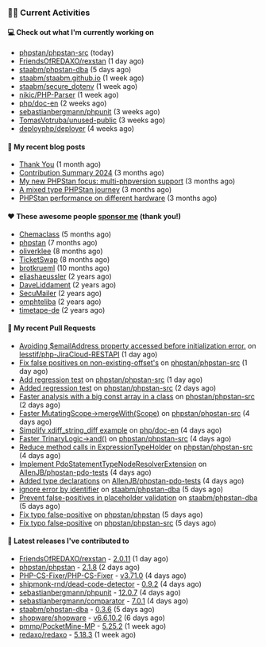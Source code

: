 ### 👨‍💻 Current Activities


#### 💻 Check out what I'm currently working on

- [phpstan/phpstan-src](https://github.com/phpstan/phpstan-src) (today)
- [FriendsOfREDAXO/rexstan](https://github.com/FriendsOfREDAXO/rexstan) (1 day ago)
- [staabm/phpstan-dba](https://github.com/staabm/phpstan-dba) (5 days ago)
- [staabm/staabm.github.io](https://github.com/staabm/staabm.github.io) (1 week ago)
- [staabm/secure_dotenv](https://github.com/staabm/secure_dotenv) (1 week ago)
- [nikic/PHP-Parser](https://github.com/nikic/PHP-Parser) (1 week ago)
- [php/doc-en](https://github.com/php/doc-en) (2 weeks ago)
- [sebastianbergmann/phpunit](https://github.com/sebastianbergmann/phpunit) (3 weeks ago)
- [TomasVotruba/unused-public](https://github.com/TomasVotruba/unused-public) (3 weeks ago)
- [deployphp/deployer](https://github.com/deployphp/deployer) (4 weeks ago)


#### 📜 My recent blog posts

- [Thank You](https://staabm.github.io/2025/01/24/thank-you.html) (1 month ago)
- [Contribution Summary 2024](https://staabm.github.io/2024/12/11/contribution-summary-2024.html) (3 months ago)
- [My new PHPStan focus: multi-phpversion support](https://staabm.github.io/2024/11/28/phpstan-php-version-in-scope.html) (3 months ago)
- [A mixed type PHPStan journey](https://staabm.github.io/2024/11/26/phpstan-mixed-types.html) (3 months ago)
- [PHPStan performance on different hardware](https://staabm.github.io/2024/11/17/phpstan-performance-on-different-hardware.html) (3 months ago)


#### ❤️ These awesome people [sponsor me](https://github.com/sponsors/staabm) (thank you!)

- [Chemaclass](https://github.com/Chemaclass) (5 months ago)
- [phpstan](https://github.com/phpstan) (7 months ago)
- [oliverklee](https://github.com/oliverklee) (8 months ago)
- [TicketSwap](https://github.com/TicketSwap) (8 months ago)
- [brotkrueml](https://github.com/brotkrueml) (10 months ago)
- [eliashaeussler](https://github.com/eliashaeussler) (2 years ago)
- [DaveLiddament](https://github.com/DaveLiddament) (2 years ago)
- [SecuMailer](https://github.com/SecuMailer) (2 years ago)
- [omphteliba](https://github.com/omphteliba) (2 years ago)
- [timetape-de](https://github.com/timetape-de) (2 years ago)


#### 🔨 My recent Pull Requests

- [Avoiding $emailAddress property accessed before initialization error.](https://github.com/lesstif/php-JiraCloud-RESTAPI/pull/92) on [lesstif/php-JiraCloud-RESTAPI](https://github.com/lesstif/php-JiraCloud-RESTAPI) (1 day ago)
- [Fix false positives on non-existing-offset&#39;s](https://github.com/phpstan/phpstan-src/pull/3868) on [phpstan/phpstan-src](https://github.com/phpstan/phpstan-src) (1 day ago)
- [Add regression test](https://github.com/phpstan/phpstan-src/pull/3866) on [phpstan/phpstan-src](https://github.com/phpstan/phpstan-src) (1 day ago)
- [Added regression test](https://github.com/phpstan/phpstan-src/pull/3863) on [phpstan/phpstan-src](https://github.com/phpstan/phpstan-src) (2 days ago)
- [Faster analysis with a big const array in a class](https://github.com/phpstan/phpstan-src/pull/3862) on [phpstan/phpstan-src](https://github.com/phpstan/phpstan-src) (2 days ago)
- [Faster MutatingScope-&gt;mergeWith(Scope)](https://github.com/phpstan/phpstan-src/pull/3861) on [phpstan/phpstan-src](https://github.com/phpstan/phpstan-src) (4 days ago)
- [Simplify xdiff_string_diff example](https://github.com/php/doc-en/pull/4520) on [php/doc-en](https://github.com/php/doc-en) (4 days ago)
- [Faster TrinaryLogic-&gt;and()](https://github.com/phpstan/phpstan-src/pull/3860) on [phpstan/phpstan-src](https://github.com/phpstan/phpstan-src) (4 days ago)
- [Reduce method calls in ExpressionTypeHolder](https://github.com/phpstan/phpstan-src/pull/3859) on [phpstan/phpstan-src](https://github.com/phpstan/phpstan-src) (4 days ago)
- [Implement PdoStatementTypeNodeResolverExtension](https://github.com/AllenJB/phpstan-pdo-tests/pull/2) on [AllenJB/phpstan-pdo-tests](https://github.com/AllenJB/phpstan-pdo-tests) (4 days ago)
- [Added type declarations](https://github.com/AllenJB/phpstan-pdo-tests/pull/1) on [AllenJB/phpstan-pdo-tests](https://github.com/AllenJB/phpstan-pdo-tests) (4 days ago)
- [ignore error by identifier](https://github.com/staabm/phpstan-dba/pull/753) on [staabm/phpstan-dba](https://github.com/staabm/phpstan-dba) (5 days ago)
- [Prevent false-positives in placeholder validation](https://github.com/staabm/phpstan-dba/pull/752) on [staabm/phpstan-dba](https://github.com/staabm/phpstan-dba) (5 days ago)
- [Fix typo false-positive](https://github.com/phpstan/phpstan/pull/12700) on [phpstan/phpstan](https://github.com/phpstan/phpstan) (5 days ago)
- [Fix typo false-positive](https://github.com/phpstan/phpstan-src/pull/3856) on [phpstan/phpstan-src](https://github.com/phpstan/phpstan-src) (5 days ago)


#### 🔭 Latest releases I've contributed to

- [FriendsOfREDAXO/rexstan](https://github.com/FriendsOfREDAXO/rexstan) - [2.0.11](https://github.com/FriendsOfREDAXO/rexstan/releases/tag/2.0.11) (1 day ago)
- [phpstan/phpstan](https://github.com/phpstan/phpstan) - [2.1.8](https://github.com/phpstan/phpstan/releases/tag/2.1.8) (2 days ago)
- [PHP-CS-Fixer/PHP-CS-Fixer](https://github.com/PHP-CS-Fixer/PHP-CS-Fixer) - [v3.71.0](https://github.com/PHP-CS-Fixer/PHP-CS-Fixer/releases/tag/v3.71.0) (4 days ago)
- [shipmonk-rnd/dead-code-detector](https://github.com/shipmonk-rnd/dead-code-detector) - [0.9.2](https://github.com/shipmonk-rnd/dead-code-detector/releases/tag/0.9.2) (4 days ago)
- [sebastianbergmann/phpunit](https://github.com/sebastianbergmann/phpunit) - [12.0.7](https://github.com/sebastianbergmann/phpunit/releases/tag/12.0.7) (4 days ago)
- [sebastianbergmann/comparator](https://github.com/sebastianbergmann/comparator) - [7.0.1](https://github.com/sebastianbergmann/comparator/releases/tag/7.0.1) (4 days ago)
- [staabm/phpstan-dba](https://github.com/staabm/phpstan-dba) - [0.3.6](https://github.com/staabm/phpstan-dba/releases/tag/0.3.6) (5 days ago)
- [shopware/shopware](https://github.com/shopware/shopware) - [v6.6.10.2](https://github.com/shopware/shopware/releases/tag/v6.6.10.2) (6 days ago)
- [pmmp/PocketMine-MP](https://github.com/pmmp/PocketMine-MP) - [5.25.2](https://github.com/pmmp/PocketMine-MP/releases/tag/5.25.2) (1 week ago)
- [redaxo/redaxo](https://github.com/redaxo/redaxo) - [5.18.3](https://github.com/redaxo/redaxo/releases/tag/5.18.3) (1 week ago)

